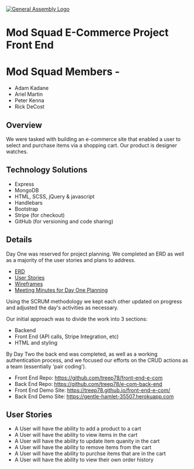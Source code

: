 [![General Assembly Logo](https://camo.githubusercontent.com/1a91b05b8f4d44b5bbfb83abac2b0996d8e26c92/687474703a2f2f692e696d6775722e636f6d2f6b6538555354712e706e67)](https://generalassemb.ly/education/web-development-immersive)

# Mod Squad E-Commerce Project Front End

# Mod Squad Members -
- Adam Kadane
- Ariel Martin
- Peter Kenna
- Rick DeCost

## Overview
We were tasked with building an e-commerce site that enabled a user to select
and purchase items via a shopping cart.  Our product is designer watches.

## Technology Solutions
- Express
- MongoDB
- HTML, SCSS, jQuery & javascript
- Handlebars
- Bootstrap
- Stripe (for checkout)
- GitHub (for versioning and code sharing)

## Details
Day One was reserved for project planning.  We completed an ERD as well as a
majority of the user stories and plans to address.

- [ERD](http://evolutiontalk.com/images/modsquad/erd.jpg)
- [User Stories](http://evolutiontalk.com/images/modsquad/us/)
- [Wireframes](http://evolutiontalk.com/images/modsquad/wireframes.jpg)
- [Meeting Minutes for Day One Planning](http://evolutiontalk.com/images/modsquad/20161215.png)

Using the SCRUM methodology we kept each other updated on progress and adjusted
the day's activities as necessary.

Our initial approach was to divide the work into 3 sections:
- Backend
- Front End (API calls, Stripe Integration, etc)
- HTML and styling

By Day Two the back end was completed, as well as a working authentication process,
and we focused our efforts on the CRUD actions as a team
(essentially 'pair coding').

- Front End Repo: https://github.com/treep78/front-end-e-com
- Back End Repo: https://github.com/treep78/e-com-back-end
- Front End Demo Site: https://treep78.github.io/front-end-e-com/
- Back End Demo Site: https://gentle-hamlet-35507.herokuapp.com

## User Stories
- A User will have the ability to add a product to a cart
- A User will have the ability to view items in the cart
- A User will have the ability to update item quanity in the cart
- A User will have the ability to remove items from the cart
- A User will have the ability to purchse items that are in the cart
- A User will have the ability to view their own order history
